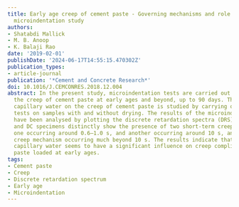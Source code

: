 ```yaml
---
title: Early age creep of cement paste - Governing mechanisms and role of water-A
  microindentation study
authors:
- Shatabdi Mallick
- M. B. Anoop
- K. Balaji Rao
date: '2019-02-01'
publishDate: '2024-06-17T14:55:15.470302Z'
publication_types:
- article-journal
publication: '*Cement and Concrete Research*'
doi: 10.1016/J.CEMCONRES.2018.12.004
abstract: In the present study, microindentation tests are carried out to investigate
  the creep of cement paste at early ages and beyond, up to 90 days. The effect of
  capillary water on the creep of cement paste is studied by carrying out microindentation
  tests on samples with and without drying. The results of the microindentation studies
  have been analysed by plotting the discrete retardation spectra (DRS). DRS for SC
  and DC specimens distinctly show the presence of two short-term creep mechanisms,
  one occurring around 0.6–1.0 s, and another occurring around 10 s, and a long-term
  creep mechanism occurring much beyond 10 s. The results indicate that presence of
  capillary water seems to have a significant influence on creep compliance of cement
  paste loaded at early ages.
tags:
- Cement paste
- Creep
- Discrete retardation spectrum
- Early age
- Microindentation
---
```


